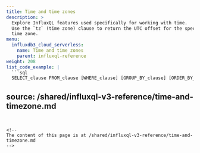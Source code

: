 ```yaml
---
title: Time and time zones
description: >
  Explore InfluxQL features used specifically for working with time.
  Use the `tz` (time zone) clause to return the UTC offset for the specified
  time zone.
menu:
  influxdb3_cloud_serverless:
    name: Time and time zones
    parent: influxql-reference
weight: 208
list_code_example: |
  ```sql
  SELECT_clause FROM_clause [WHERE_clause] [GROUP_BY_clause] [ORDER_BY_clause] [LIMIT_clause] [OFFSET_clause] [SLIMIT_clause] [SOFFSET_clause] tz('<time_zone>')
  ```

source: /shared/influxql-v3-reference/time-and-timezone.md
---
```


<!-- 
The content of this page is at /shared/influxql-v3-reference/time-and-timezone.md
-->
